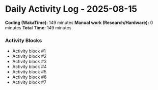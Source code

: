 # Daily Activity Log - 2025-08-15

**Coding (WakaTime):** 149 minutes
**Manual work (Research/Hardware):** 0 minutes
**Total Time:** 149 minutes

### Activity Blocks
- Activity block #1
- Activity block #2
- Activity block #3
- Activity block #4
- Activity block #5
- Activity block #6
- Activity block #7
